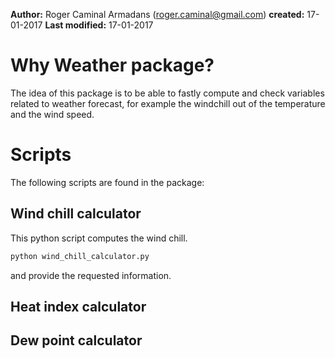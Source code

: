**Author:**
  Roger Caminal Armadans (roger.caminal@gmail.com)
**created:**  17-01-2017
**Last modified:** 17-01-2017

# Why Weather package?

The idea of this package is to be able to fastly compute and check variables related to weather forecast, for example the windchill out of the temperature and the wind speed.

# Scripts

The following scripts are found in the package:

## Wind chill calculator

This python script computes the wind chill.

```bash
python wind_chill_calculator.py
```

and provide the requested information.


## Heat index calculator

## Dew point calculator

